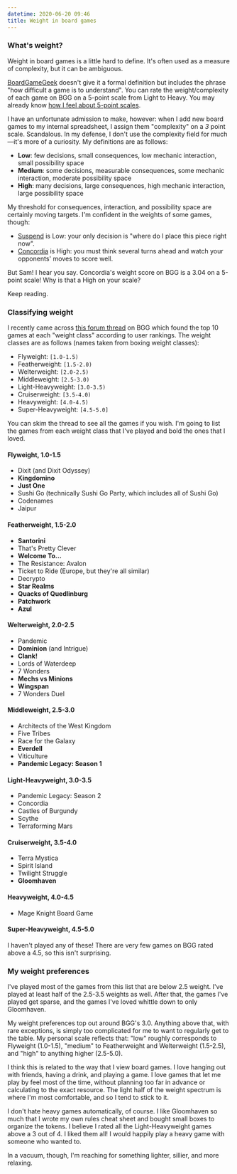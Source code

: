 ```yaml
---
datetime: 2020-06-20 09:46
title: Weight in board games
---
```


### What's weight?

Weight in board games is a little hard to define. It's often used as a measure of complexity, but it can be ambiguous.

[BoardGameGeek](https://boardgamegeek.com/wiki/page/Weight) doesn't give it a formal definition but includes the phrase "how difficult a game is to understand". You can rate the weight/complexity of each game on BGG on a 5-point scale from Light to Heavy. You may already know [how I feel about 5-point scales](board-game-rankings).

I have an unfortunate admission to make, however: when I add new board games to my internal spreadsheet, I assign them "complexity" on a _3_ point scale. Scandalous. In my defense, I don't use the complexity field for much&mdash;it's more of a curiosity. My definitions are as follows:

- __Low__: few decisions, small consequences, low mechanic interaction, small possibility space
- __Medium__: some decisions, measurable consequences, some mechanic interaction, moderate possibility space
- __High__: many decisions, large consequences, high mechanic interaction, large possibility space

My threshold for consequences, interaction, and possibility space are certainly moving targets. I'm confident in the weights of some games, though:

- [Suspend](https://boardgamegeek.com/boardgame/127784/suspend) is Low: your only decision is "where do I place this piece right now".
- [Concordia](https://boardgamegeek.com/boardgame/124361/concordia) is High: you must think several turns ahead and watch your opponents' moves to score well.

But Sam! I hear you say. Concordia's weight score on BGG is a 3.04 on a 5-point scale! Why is that a High on your scale?

Keep reading.

### Classifying weight

I recently came across [this forum thread](https://boardgamegeek.com/geeklist/273900/top-games-weight-based-rank/page/1) on BGG which found the top 10 games at each "weight class" according to user rankings. The weight classes are as follows (names taken from boxing weight classes):

- Flyweight: `[1.0-1.5)`
- Featherweight: `[1.5-2.0)`
- Welterweight: `[2.0-2.5)`
- Middleweight: `[2.5-3.0)`
- Light-Heavyweight: `[3.0-3.5)`
- Cruiserweight: `[3.5-4.0)`
- Heavyweight: `[4.0-4.5)`
- Super-Heavyweight: `[4.5-5.0]`

You can skim the thread to see all the games if you wish. I'm going to list the games from each weight class that I've played and bold the ones that I loved.

#### Flyweight, 1.0-1.5

- Dixit (and Dixit Odyssey)
- __Kingdomino__
- __Just One__
- Sushi Go (technically Sushi Go Party, which includes all of Sushi Go)
- Codenames
- Jaipur

#### Featherweight, 1.5-2.0

- __Santorini__
- That's Pretty Clever
- __Welcome To...__
- The Resistance: Avalon
- Ticket to Ride (Europe, but they're all similar)
- Decrypto
- __Star Realms__
- __Quacks of Quedlinburg__
- __Patchwork__
- __Azul__

#### Welterweight, 2.0-2.5

- Pandemic
- __Dominion__ (and Intrigue)
- __Clank!__
- Lords of Waterdeep
- 7 Wonders
- __Mechs vs Minions__
- __Wingspan__
- 7 Wonders Duel

#### Middleweight, 2.5-3.0

- Architects of the West Kingdom
- Five Tribes
- Race for the Galaxy
- __Everdell__
- Viticulture
- __Pandemic Legacy: Season 1__

#### Light-Heavyweight, 3.0-3.5

- Pandemic Legacy: Season 2
- Concordia
- Castles of Burgundy
- Scythe
- Terraforming Mars

#### Cruiserweight, 3.5-4.0

- Terra Mystica
- Spirit Island
- Twilight Struggle
- __Gloomhaven__

#### Heavyweight, 4.0-4.5

- Mage Knight Board Game

#### Super-Heavyweight, 4.5-5.0

I haven't played any of these! There are very few games on BGG rated above a 4.5, so this isn't surprising.

### My weight preferences

I've played most of the games from this list that are below 2.5 weight. I've played at least half of the 2.5-3.5 weights as well. After that, the games I've played get sparse, and the games I've loved whittle down to only Gloomhaven.

My weight preferences top out around BGG's 3.0. Anything above that, with rare exceptions, is simply too complicated for me to want to regularly get to the table. My personal scale reflects that: "low" roughly corresponds to Flyweight (1.0-1.5), "medium" to Featherweight and Welterweight (1.5-2.5), and "high" to anything higher (2.5-5.0).

I think this is related to the way that I view board games. I love hanging out with friends, having a drink, and playing a game. I love games that let me play by feel most of the time, without planning too far in advance or calculating to the exact resource. The light half of the weight spectrum is where I'm most comfortable, and so I tend to stick to it.

I don't hate heavy games automatically, of course. I like Gloomhaven so much that I wrote my own rules cheat sheet and bought small boxes to organize the tokens. I believe I rated all the Light-Heavyweight games above a 3 out of 4. I liked them all! I would happily play a heavy game with someone who wanted to.

In a vacuum, though, I'm reaching for something lighter, sillier, and more relaxing. 
